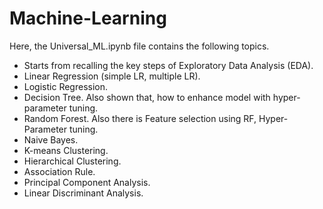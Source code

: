 # Machine-Learning
  Here, the Universal_ML.ipynb file contains the following topics.

- Starts from recalling the key steps of Exploratory Data Analysis (EDA).
- Linear Regression (simple LR, multiple LR).
- Logistic Regression.
- Decision Tree. Also shown that, how to enhance model with hyper-parameter tuning.
- Random Forest. Also there is Feature selection using RF, Hyper-Parameter tuning.
- Naive Bayes.
- K-means Clustering.
- Hierarchical Clustering.
- Association Rule.
- Principal Component Analysis.
- Linear Discriminant Analysis.
